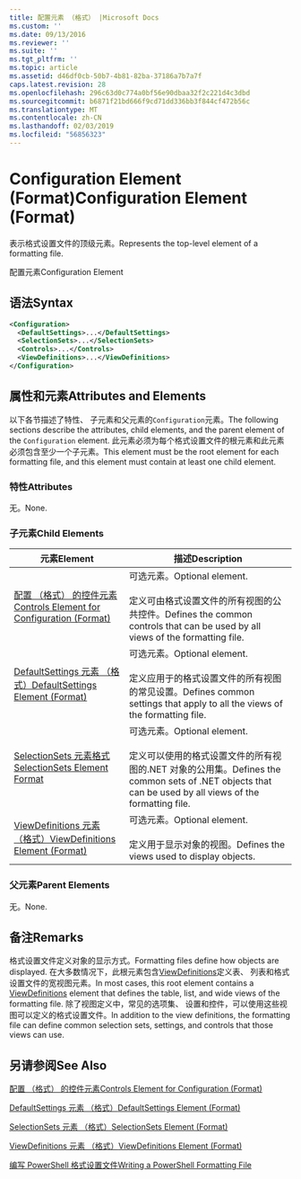 ```yaml
---
title: 配置元素 （格式） |Microsoft Docs
ms.custom: ''
ms.date: 09/13/2016
ms.reviewer: ''
ms.suite: ''
ms.tgt_pltfrm: ''
ms.topic: article
ms.assetid: d46df0cb-50b7-4b81-82ba-37186a7b7a7f
caps.latest.revision: 28
ms.openlocfilehash: 296c63d0c774a0bf56e90dbaa32f2c221d4c3dbd
ms.sourcegitcommit: b6871f21bd666f9cd71dd336bb3f844cf472b56c
ms.translationtype: MT
ms.contentlocale: zh-CN
ms.lasthandoff: 02/03/2019
ms.locfileid: "56856323"
---
```

# <a name="configuration-element-format"></a><span data-ttu-id="e9dcd-102">Configuration Element (Format)</span><span class="sxs-lookup"><span data-stu-id="e9dcd-102">Configuration Element (Format)</span></span>

<span data-ttu-id="e9dcd-103">表示格式设置文件的顶级元素。</span><span class="sxs-lookup"><span data-stu-id="e9dcd-103">Represents the top-level element of a formatting file.</span></span>

<span data-ttu-id="e9dcd-104">配置元素</span><span class="sxs-lookup"><span data-stu-id="e9dcd-104">Configuration Element</span></span>

## <a name="syntax"></a><span data-ttu-id="e9dcd-105">语法</span><span class="sxs-lookup"><span data-stu-id="e9dcd-105">Syntax</span></span>

```xml
<Configuration>
  <DefaultSettings>...</DefaultSettings>
  <SelectionSets>...</SelectionSets>
  <Controls>...</Controls>
  <ViewDefinitions>...</ViewDefinitions>
</Configuration>

```

## <a name="attributes-and-elements"></a><span data-ttu-id="e9dcd-106">属性和元素</span><span class="sxs-lookup"><span data-stu-id="e9dcd-106">Attributes and Elements</span></span>

<span data-ttu-id="e9dcd-107">以下各节描述了特性、 子元素和父元素的`Configuration`元素。</span><span class="sxs-lookup"><span data-stu-id="e9dcd-107">The following sections describe the attributes, child elements, and the parent element of the `Configuration` element.</span></span> <span data-ttu-id="e9dcd-108">此元素必须为每个格式设置文件的根元素和此元素必须包含至少一个子元素。</span><span class="sxs-lookup"><span data-stu-id="e9dcd-108">This element must be the root element for each formatting file, and this element must contain at least one child element.</span></span>

### <a name="attributes"></a><span data-ttu-id="e9dcd-109">特性</span><span class="sxs-lookup"><span data-stu-id="e9dcd-109">Attributes</span></span>

<span data-ttu-id="e9dcd-110">无。</span><span class="sxs-lookup"><span data-stu-id="e9dcd-110">None.</span></span>

### <a name="child-elements"></a><span data-ttu-id="e9dcd-111">子元素</span><span class="sxs-lookup"><span data-stu-id="e9dcd-111">Child Elements</span></span>

|<span data-ttu-id="e9dcd-112">元素</span><span class="sxs-lookup"><span data-stu-id="e9dcd-112">Element</span></span>|<span data-ttu-id="e9dcd-113">描述</span><span class="sxs-lookup"><span data-stu-id="e9dcd-113">Description</span></span>|
|-------------|-----------------|
|[<span data-ttu-id="e9dcd-114">配置 （格式） 的控件元素</span><span class="sxs-lookup"><span data-stu-id="e9dcd-114">Controls Element for Configuration (Format)</span></span>](./controls-element-for-configuration-format.md)|<span data-ttu-id="e9dcd-115">可选元素。</span><span class="sxs-lookup"><span data-stu-id="e9dcd-115">Optional element.</span></span><br /><br /> <span data-ttu-id="e9dcd-116">定义可由格式设置文件的所有视图的公共控件。</span><span class="sxs-lookup"><span data-stu-id="e9dcd-116">Defines the common controls that can be used by all views of the formatting file.</span></span>|
|[<span data-ttu-id="e9dcd-117">DefaultSettings 元素 （格式）</span><span class="sxs-lookup"><span data-stu-id="e9dcd-117">DefaultSettings Element (Format)</span></span>](./defaultsettings-element-format.md)|<span data-ttu-id="e9dcd-118">可选元素。</span><span class="sxs-lookup"><span data-stu-id="e9dcd-118">Optional element.</span></span><br /><br /> <span data-ttu-id="e9dcd-119">定义应用于的格式设置文件的所有视图的常见设置。</span><span class="sxs-lookup"><span data-stu-id="e9dcd-119">Defines common settings that apply to all the views of the formatting file.</span></span>|
|[<span data-ttu-id="e9dcd-120">SelectionSets 元素格式</span><span class="sxs-lookup"><span data-stu-id="e9dcd-120">SelectionSets Element Format</span></span>](./selectionsets-element-format.md)|<span data-ttu-id="e9dcd-121">可选元素。</span><span class="sxs-lookup"><span data-stu-id="e9dcd-121">Optional element.</span></span><br /><br /> <span data-ttu-id="e9dcd-122">定义可以使用的格式设置文件的所有视图的.NET 对象的公用集。</span><span class="sxs-lookup"><span data-stu-id="e9dcd-122">Defines the common sets of .NET objects that can be used by all views of the formatting file.</span></span>|
|[<span data-ttu-id="e9dcd-123">ViewDefinitions 元素 （格式）</span><span class="sxs-lookup"><span data-stu-id="e9dcd-123">ViewDefinitions Element (Format)</span></span>](./viewdefinitions-element-format.md)|<span data-ttu-id="e9dcd-124">可选元素。</span><span class="sxs-lookup"><span data-stu-id="e9dcd-124">Optional element.</span></span><br /><br /> <span data-ttu-id="e9dcd-125">定义用于显示对象的视图。</span><span class="sxs-lookup"><span data-stu-id="e9dcd-125">Defines the views used to display objects.</span></span>|

### <a name="parent-elements"></a><span data-ttu-id="e9dcd-126">父元素</span><span class="sxs-lookup"><span data-stu-id="e9dcd-126">Parent Elements</span></span>

<span data-ttu-id="e9dcd-127">无。</span><span class="sxs-lookup"><span data-stu-id="e9dcd-127">None.</span></span>

## <a name="remarks"></a><span data-ttu-id="e9dcd-128">备注</span><span class="sxs-lookup"><span data-stu-id="e9dcd-128">Remarks</span></span>

<span data-ttu-id="e9dcd-129">格式设置文件定义对象的显示方式。</span><span class="sxs-lookup"><span data-stu-id="e9dcd-129">Formatting files define how objects are displayed.</span></span> <span data-ttu-id="e9dcd-130">在大多数情况下，此根元素包含[ViewDefinitions](./viewdefinitions-element-format.md)定义表、 列表和格式设置文件的宽视图元素。</span><span class="sxs-lookup"><span data-stu-id="e9dcd-130">In most cases, this root element contains a [ViewDefinitions](./viewdefinitions-element-format.md) element that defines the table, list, and wide views of the formatting file.</span></span> <span data-ttu-id="e9dcd-131">除了视图定义中，常见的选项集、 设置和控件，可以使用这些视图可以定义的格式设置文件。</span><span class="sxs-lookup"><span data-stu-id="e9dcd-131">In addition to the view definitions, the formatting file can define common selection sets, settings, and controls that those views can use.</span></span>

## <a name="see-also"></a><span data-ttu-id="e9dcd-132">另请参阅</span><span class="sxs-lookup"><span data-stu-id="e9dcd-132">See Also</span></span>

[<span data-ttu-id="e9dcd-133">配置 （格式） 的控件元素</span><span class="sxs-lookup"><span data-stu-id="e9dcd-133">Controls Element for Configuration (Format)</span></span>](./controls-element-for-configuration-format.md)

[<span data-ttu-id="e9dcd-134">DefaultSettings 元素 （格式）</span><span class="sxs-lookup"><span data-stu-id="e9dcd-134">DefaultSettings Element (Format)</span></span>](./defaultsettings-element-format.md)

[<span data-ttu-id="e9dcd-135">SelectionSets 元素 （格式）</span><span class="sxs-lookup"><span data-stu-id="e9dcd-135">SelectionSets Element (Format)</span></span>](./selectionsets-element-format.md)

[<span data-ttu-id="e9dcd-136">ViewDefinitions 元素 （格式）</span><span class="sxs-lookup"><span data-stu-id="e9dcd-136">ViewDefinitions Element (Format)</span></span>](./viewdefinitions-element-format.md)

[<span data-ttu-id="e9dcd-137">编写 PowerShell 格式设置文件</span><span class="sxs-lookup"><span data-stu-id="e9dcd-137">Writing a PowerShell Formatting File</span></span>](./writing-a-powershell-formatting-file.md)
